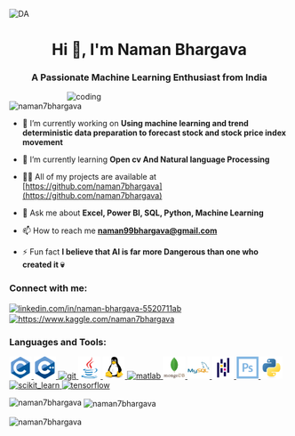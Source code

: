 ![DA](https://user-images.githubusercontent.com/113138938/229099164-01f8e1bf-19a7-473f-9166-cba56e404543.jpg)

<h1 align="center">Hi 👋, I'm Naman Bhargava</h1>
<h3 align="center">A Passionate Machine Learning Enthusiast from India</h3>
<img align="right" alt="coding"width="400" src="https://user-images.githubusercontent.com/55389276/140866485-8fb1c876-9a8f-4d6a-98dc-08c4981eaf70.gif">

<p align="left"> <img src="https://komarev.com/ghpvc/?username=naman7bhargava&label=Profile%20views&color=0e75b6&style=flat" alt="naman7bhargava" /> </p>

- 🔭 I’m currently working on **Using machine learning and trend deterministic data preparation to forecast stock and stock price index movement**

- 🌱 I’m currently learning **Open cv And Natural language Processing**

- 👨‍💻 All of my projects are available at [https://github.com/naman7bhargava](https://github.com/naman7bhargava)

- 💬 Ask me about **Excel, Power BI, SQL, Python, Machine Learning**

- 📫 How to reach me **naman99bhargava@gmail.com**

- ⚡ Fun fact **I believe that AI is far more Dangerous than one who created it 💀**

<h3 align="left">Connect with me:</h3>
<p align="left">
<a href="https://linkedin.com/in/linkedin.com/in/naman-bhargava-5520711ab" target="blank"><img align="center" src="https://raw.githubusercontent.com/rahuldkjain/github-profile-readme-generator/master/src/images/icons/Social/linked-in-alt.svg" alt="linkedin.com/in/naman-bhargava-5520711ab" height="30" width="40" /></a>
<a href="https://kaggle.com/https://www.kaggle.com/naman7bhargava" target="blank"><img align="center" src="https://raw.githubusercontent.com/rahuldkjain/github-profile-readme-generator/master/src/images/icons/Social/kaggle.svg" alt="https://www.kaggle.com/naman7bhargava" height="30" width="40" /></a>
</p>

<h3 align="left">Languages and Tools:</h3>
<p align="left"> <a href="https://www.cprogramming.com/" target="_blank" rel="noreferrer"> <img src="https://raw.githubusercontent.com/devicons/devicon/master/icons/c/c-original.svg" alt="c" width="40" height="40"/> </a> <a href="https://www.w3schools.com/cpp/" target="_blank" rel="noreferrer"> <img src="https://raw.githubusercontent.com/devicons/devicon/master/icons/cplusplus/cplusplus-original.svg" alt="cplusplus" width="40" height="40"/> </a> <a href="https://git-scm.com/" target="_blank" rel="noreferrer"> <img src="https://www.vectorlogo.zone/logos/git-scm/git-scm-icon.svg" alt="git" width="40" height="40"/> </a> <a href="https://www.java.com" target="_blank" rel="noreferrer"> <img src="https://raw.githubusercontent.com/devicons/devicon/master/icons/java/java-original.svg" alt="java" width="40" height="40"/> </a> <a href="https://www.linux.org/" target="_blank" rel="noreferrer"> <img src="https://raw.githubusercontent.com/devicons/devicon/master/icons/linux/linux-original.svg" alt="linux" width="40" height="40"/> </a> <a href="https://www.mathworks.com/" target="_blank" rel="noreferrer"> <img src="https://upload.wikimedia.org/wikipedia/commons/2/21/Matlab_Logo.png" alt="matlab" width="40" height="40"/> </a> <a href="https://www.mongodb.com/" target="_blank" rel="noreferrer"> <img src="https://raw.githubusercontent.com/devicons/devicon/master/icons/mongodb/mongodb-original-wordmark.svg" alt="mongodb" width="40" height="40"/> </a> <a href="https://www.mysql.com/" target="_blank" rel="noreferrer"> <img src="https://raw.githubusercontent.com/devicons/devicon/master/icons/mysql/mysql-original-wordmark.svg" alt="mysql" width="40" height="40"/> </a> <a href="https://pandas.pydata.org/" target="_blank" rel="noreferrer"> <img src="https://raw.githubusercontent.com/devicons/devicon/2ae2a900d2f041da66e950e4d48052658d850630/icons/pandas/pandas-original.svg" alt="pandas" width="40" height="40"/> </a> <a href="https://www.photoshop.com/en" target="_blank" rel="noreferrer"> <img src="https://raw.githubusercontent.com/devicons/devicon/master/icons/photoshop/photoshop-line.svg" alt="photoshop" width="40" height="40"/> </a> <a href="https://www.python.org" target="_blank" rel="noreferrer"> <img src="https://raw.githubusercontent.com/devicons/devicon/master/icons/python/python-original.svg" alt="python" width="40" height="40"/> </a> <a href="https://scikit-learn.org/" target="_blank" rel="noreferrer"> <img src="https://upload.wikimedia.org/wikipedia/commons/0/05/Scikit_learn_logo_small.svg" alt="scikit_learn" width="40" height="40"/> </a> <a href="https://www.tensorflow.org" target="_blank" rel="noreferrer"> <img src="https://www.vectorlogo.zone/logos/tensorflow/tensorflow-icon.svg" alt="tensorflow" width="40" height="40"/> </a> </p>

<p><img align="left" src="https://github-readme-stats.vercel.app/api/top-langs?username=naman7bhargava&show_icons=true&locale=en&layout=compact" alt="naman7bhargava" /></p>

<p>&nbsp;<img align="center" src="https://github-readme-stats.vercel.app/api?username=naman7bhargava&show_icons=true&locale=en" alt="naman7bhargava" /></p>

<p><img align="center" src="https://github-readme-streak-stats.herokuapp.com/?user=naman7bhargava&" alt="naman7bhargava" /></p>
